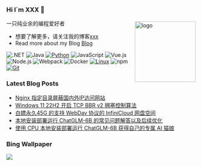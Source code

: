 ### Hi I`m XXX 👋

<img src="https://github-readme-stats.vercel.app/api?username=WuWenbo1996&show_icons=true" alt="logo" height="160" align="right" style="margin: 5px; margin-bottom: 20px;" />

一只纯业余的编程爱好者

- 想要了解更多，请关注我的博客[xxx](https://blog.csdn.net/qq_34102672)
- Read more about my Blog [Blog](https://blog.csdn.net/qq_34102672)

![.NET](https://img.shields.io/badge/.NET-512BD4?style=flat-square&logo=C-Sharp&logoColor=ffffff)
![Java](https://img.shields.io/badge/-Java-007396?style=flat-square&logo=java&logoColor=ffffff)
[![Python](https://img.shields.io/badge/-Python-3776AB?style=flat-square&logo=python&logoColor=ffffff)](https://www.python.org/)
![JavaScript](https://img.shields.io/badge/JavaScript-F7DF1E?style=flat-square&logo=JavaScript&logoColor=ffffff)
![Vue.js](https://img.shields.io/badge/-Vue.js-4FC08D?style=flat-square&logo=Vue.js&logoColor=ffffff)
![Node.js](https://img.shields.io/badge/-Node.js-68A063?style=flat-square&logo=Node.js&logoColor=ffffff)
![Webpack](https://img.shields.io/badge/-Webpack-8DD6F9?style=flat-square&logo=webpack&logoColor=ffffff)
![Docker](https://img.shields.io/badge/Docker-2496ED?style=flat-square&logo=docker&logoColor=ffffff)
[![Linux](https://img.shields.io/badge/-Linux-333333?style=flat-square&logo=linux&logoColor=white)](https://www.linuxfoundation.org/)
![npm](https://img.shields.io/badge/-NPM-CB3837?style=flat-square&logo=npm&logoColor=white)
[![Git](https://img.shields.io/badge/-Git-f05032?style=flat-square&logo=git&logoColor=white)](https://git-scm.com/)

### Latest Blog Posts

<!-- BLOG-POST-LIST:START -->
- [Nginx 指定目录屏蔽国内外IP访问网站](https://www.tjsky.net/tutorial/685?pk_campaign=feed&pk_kwd=nginx-%25e6%258c%2587%25e5%25ae%259a%25e7%259b%25ae%25e5%25bd%2595%25e5%25b1%258f%25e8%2594%25bd%25e5%259b%25bd%25e5%2586%2585%25e5%25a4%2596ip%25e8%25ae%25bf%25e9%2597%25ae%25e7%25bd%2591%25e7%25ab%2599)
- [Windows 11 22H2 开启 TCP BBR v2 拥塞控制算法](https://www.tjsky.net/tutorial/680?pk_campaign=feed&pk_kwd=windows-11-22h2-%25e5%25bc%2580%25e5%2590%25af-tcp-bbr-v2-%25e6%258b%25a5%25e5%25a1%259e%25e6%258e%25a7%25e5%2588%25b6%25e7%25ae%2597%25e6%25b3%2595)
- [白嫖永久45G 的支持 WebDav 协议的 InfiniCloud 网盘空间](https://www.tjsky.net/best-software/674?pk_campaign=feed&pk_kwd=%25e7%2599%25bd%25e5%25ab%2596%25e6%25b0%25b8%25e4%25b9%258545g-%25e7%259a%2584%25e6%2594%25af%25e6%258c%2581-webdav-%25e5%258d%258f%25e8%25ae%25ae%25e7%259a%2584-infinicloud-%25e7%25bd%2591%25e7%259b%2598%25e7%25a9%25ba%25e9%2597%25b4)
- [本地安装部署运行 ChatGLM-6B 的常见问题解答以及后续优化](https://www.tjsky.net/tutorial/667?pk_campaign=feed&pk_kwd=https-www-tjsky-net-tutorial-667)
- [使用 CPU 本地安装部署运行 ChatGLM-6B 获得自己的专属 AI 猫娘](https://www.tjsky.net/tutorial/664?pk_campaign=feed&pk_kwd=%25e4%25bd%25bf%25e7%2594%25a8-cpu-%25e6%259c%25ac%25e5%259c%25b0%25e8%25bf%2590%25e8%25a1%258c-chatglm-6b-%25e8%258e%25b7%25e5%25be%2597%25e8%2587%25aa%25e5%25b7%25b1%25e7%259a%2584%25e4%25b8%2593%25e5%25b1%259e-ai-%25e7%258c%25ab%25e5%25a8%2598)
<!-- BLOG-POST-LIST:END -->

### Bing Wallpaper



<!-- BING-WALLPAPER:START -->
<img src="https://www.bing.com/th?id=OHR.SaksunFaroe_EN-US3384967997_1920x1080.jpg&rf=LaDigue_1920x1080.jpg&pid=hp">
<!-- BING-WALLPAPER:END -->


